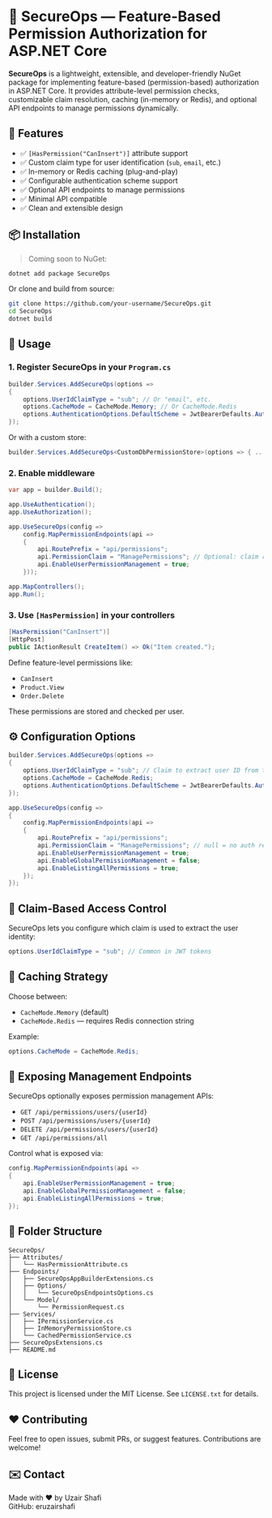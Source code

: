 # 🔐 SecureOps — Feature-Based Permission Authorization for ASP.NET Core

**SecureOps** is a lightweight, extensible, and developer-friendly NuGet package for implementing feature-based (permission-based) authorization in ASP.NET Core. It provides attribute-level permission checks, customizable claim resolution, caching (in-memory or Redis), and optional API endpoints to manage permissions dynamically.

## 🚀 Features

- ✅ `[HasPermission("CanInsert")]` attribute support  
- ✅ Custom claim type for user identification (`sub`, `email`, etc.)  
- ✅ In-memory or Redis caching (plug-and-play)  
- ✅ Configurable authentication scheme support  
- ✅ Optional API endpoints to manage permissions  
- ✅ Minimal API compatible  
- ✅ Clean and extensible design  

## 📦 Installation

> Coming soon to NuGet:

```bash
dotnet add package SecureOps
```

Or clone and build from source:

```bash
git clone https://github.com/your-username/SecureOps.git
cd SecureOps
dotnet build
```

## 🔧 Usage

### 1. Register SecureOps in your `Program.cs`

```csharp
builder.Services.AddSecureOps(options =>
{
    options.UserIdClaimType = "sub"; // Or "email", etc.
    options.CacheMode = CacheMode.Memory; // Or CacheMode.Redis
    options.AuthenticationOptions.DefaultScheme = JwtBearerDefaults.AuthenticationScheme;
});
```

Or with a custom store:

```csharp
builder.Services.AddSecureOps<CustomDbPermissionStore>(options => { ... });
```

### 2. Enable middleware

```csharp
var app = builder.Build();

app.UseAuthentication();
app.UseAuthorization();

app.UseSecureOps(config =>
    config.MapPermissionEndpoints(api =>
    {
        api.RoutePrefix = "api/permissions";
        api.PermissionClaim = "ManagePermissions"; // Optional: claim required to access the endpoints
        api.EnableUserPermissionManagement = true;
    }));

app.MapControllers();
app.Run();
```

### 3. Use `[HasPermission]` in your controllers

```csharp
[HasPermission("CanInsert")]
[HttpPost]
public IActionResult CreateItem() => Ok("Item created.");
```

Define feature-level permissions like:
- `CanInsert`
- `Product.View`
- `Order.Delete`

These permissions are stored and checked per user.

## ⚙️ Configuration Options

```csharp
builder.Services.AddSecureOps(options =>
{
    options.UserIdClaimType = "sub"; // Claim to extract user ID from token
    options.CacheMode = CacheMode.Redis;
    options.AuthenticationOptions.DefaultScheme = JwtBearerDefaults.AuthenticationScheme;
});
```

```csharp
app.UseSecureOps(config =>
{
    config.MapPermissionEndpoints(api =>
    {
        api.RoutePrefix = "api/permissions";
        api.PermissionClaim = "ManagePermissions"; // null = no auth required
        api.EnableUserPermissionManagement = true;
        api.EnableGlobalPermissionManagement = false;
        api.EnableListingAllPermissions = true;
    });
});
```

## 🔐 Claim-Based Access Control

SecureOps lets you configure which claim is used to extract the user identity:

```csharp
options.UserIdClaimType = "sub"; // Common in JWT tokens
```

## 🧠 Caching Strategy

Choose between:
- `CacheMode.Memory` (default)
- `CacheMode.Redis` — requires Redis connection string

Example:

```csharp
options.CacheMode = CacheMode.Redis;
```

## 🧪 Exposing Management Endpoints

SecureOps optionally exposes permission management APIs:

- `GET /api/permissions/users/{userId}`
- `POST /api/permissions/users/{userId}`
- `DELETE /api/permissions/users/{userId}`
- `GET /api/permissions/all`

Control what is exposed via:

```csharp
config.MapPermissionEndpoints(api =>
{
    api.EnableUserPermissionManagement = true;
    api.EnableGlobalPermissionManagement = false;
    api.EnableListingAllPermissions = true;
});
```

## 📁 Folder Structure

```
SecureOps/
├── Attributes/
│   └── HasPermissionAttribute.cs
├── Endpoints/
│   ├── SecureOpsAppBuilderExtensions.cs
│   ├── Options/
│   │   └── SecureOpsEndpointsOptions.cs
│   └── Model/
│       └── PermissionRequest.cs
├── Services/
│   ├── IPermissionService.cs
│   ├── InMemoryPermissionStore.cs
│   └── CachedPermissionService.cs
├── SecureOpsExtensions.cs
├── README.md
```

## 📝 License

This project is licensed under the MIT License. See `LICENSE.txt` for details.

## ❤️ Contributing

Feel free to open issues, submit PRs, or suggest features. Contributions are welcome!

## ✉️ Contact

Made with ❤️ by Uzair Shafi  
GitHub: eruzairshafi
